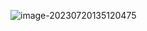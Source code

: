 ![image-20230720135120475](https://typora-images-1302473945.cos.ap-chengdu.myqcloud.com/images/202307201351508.png)